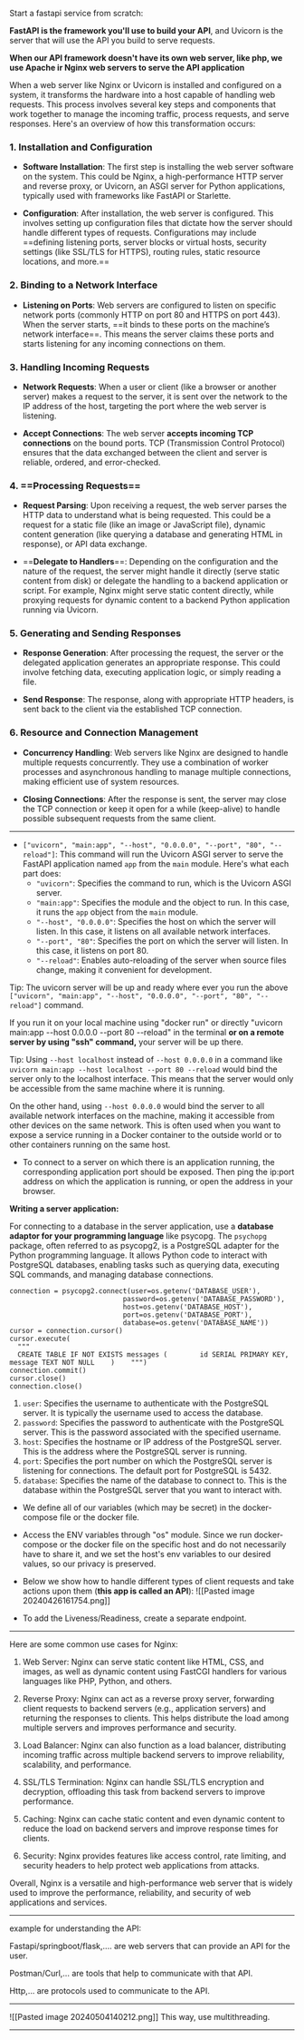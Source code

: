 Start a fastapi service from scratch:

**FastAPI is the framework you'll use to build your API**, and Uvicorn is the server that will use the API you build to serve requests.

**When our API framework doesn't have its own web server, like php, we use Apache ir Nginx web servers to serve the API application**

When a web server like Nginx or Uvicorn is installed and configured on a system, it transforms the hardware into a host capable of handling web requests. This process involves several key steps and components that work together to manage the incoming traffic, process requests, and serve responses. Here's an overview of how this transformation occurs:

### 1. **Installation and Configuration**

- **Software Installation**: The first step is installing the web server software on the system. This could be Nginx, a high-performance HTTP server and reverse proxy, or Uvicorn, an ASGI server for Python applications, typically used with frameworks like FastAPI or Starlette.
    
- **Configuration**: After installation, the web server is configured. This involves setting up configuration files that dictate how the server should handle different types of requests. Configurations may include ==defining listening ports, server blocks or virtual hosts, security settings (like SSL/TLS for HTTPS), routing rules, static resource locations, and more.==

### 2. **Binding to a Network Interface**

- **Listening on Ports**: Web servers are configured to listen on specific network ports (commonly HTTP on port 80 and HTTPS on port 443). When the server starts, ==it binds to these ports on the machine’s network interface==. This means the server claims these ports and starts listening for any incoming connections on them.

### 3. **Handling Incoming Requests**

- **Network Requests**: When a user or client (like a browser or another server) makes a request to the server, it is sent over the network to the IP address of the host, targeting the port where the web server is listening.
    
- **Accept Connections**: The web server **accepts incoming TCP connections** on the bound ports. TCP (Transmission Control Protocol) ensures that the data exchanged between the client and server is reliable, ordered, and error-checked.

### 4. ==**Processing Requests**==

- **Request Parsing**: Upon receiving a request, the web server parses the HTTP data to understand what is being requested. This could be a request for a static file (like an image or JavaScript file), dynamic content generation (like querying a database and generating HTML in response), or API data exchange.
    
- ==**Delegate to Handlers**==: Depending on the configuration and the nature of the request, the server might handle it directly (serve static content from disk) or delegate the handling to a backend application or script. For example, Nginx might serve static content directly, while proxying requests for dynamic content to a backend Python application running via Uvicorn.

### 5. **Generating and Sending Responses**

- **Response Generation**: After processing the request, the server or the delegated application generates an appropriate response. This could involve fetching data, executing application logic, or simply reading a file.
    
- **Send Response**: The response, along with appropriate HTTP headers, is sent back to the client via the established TCP connection.

### 6. **Resource and Connection Management**

- **Concurrency Handling**: Web servers like Nginx are designed to handle multiple requests concurrently. They use a combination of worker processes and asynchronous handling to manage multiple connections, making efficient use of system resources.
    
- **Closing Connections**: After the response is sent, the server may close the TCP connection or keep it open for a while (keep-alive) to handle possible subsequent requests from the same client.

-----------------------------------------------------
-  `["uvicorn", "main:app", "--host", "0.0.0.0", "--port", "80", "--reload"]`: This command will run the Uvicorn ASGI server to serve the FastAPI application named `app` from the `main` module. Here's what each part does:
    - `"uvicorn"`: Specifies the command to run, which is the Uvicorn ASGI server.
    - `"main:app"`: Specifies the module and the object to run. In this case, it runs the `app` object from the `main` module.
    - `"--host", "0.0.0.0"`: Specifies the host on which the server will listen. In this case, it listens on all available network interfaces.
    - `"--port", "80"`: Specifies the port on which the server will listen. In this case, it listens on port 80.
    - `"--reload"`: Enables auto-reloading of the server when source files change, making it convenient for development.


Tip: The uvicorn server will be up and ready where ever you run the above `["uvicorn", "main:app", "--host", "0.0.0.0", "--port", "80", "--reload"]` command.

If you run it on your local machine using "docker run" or directly "uvicorn main:app --host 0.0.0.0 --port 80 --reload" in the terminal **or on a remote server by using "ssh" command,** your server will be up there.


Tip: Using `--host localhost` instead of `--host 0.0.0.0` in a command like `uvicorn main:app --host localhost --port 80 --reload` would bind the server only to the localhost interface. This means that the server would only be accessible from the same machine where it is running.

On the other hand, using `--host 0.0.0.0` would bind the server to all available network interfaces on the machine, making it accessible from other devices on the same network. This is often used when you want to expose a service running in a Docker container to the outside world or to other containers running on the same host.


- To connect to a server on which there is an application running, the corresponding application port should be exposed. Then ping the ip:port address on which the application is running, or open the address in your browser.


**Writing a server application:**

For connecting to a database in the server application, use a **database adaptor for your programming language** like psycopg.
The `psychopg` package, often referred to as psycopg2, is a PostgreSQL adapter for the Python programming language. It allows Python code to interact with PostgreSQL databases, enabling tasks such as querying data, executing SQL commands, and managing database connections.
  
  ```pyhton
  connection = psycopg2.connect(user=os.getenv('DATABASE_USER'),  
                              password=os.getenv('DATABASE_PASSWORD'),  
                              host=os.getenv('DATABASE_HOST'),  
                              port=os.getenv('DATABASE_PORT'),  
                              database=os.getenv('DATABASE_NAME'))  
cursor = connection.cursor()  
cursor.execute(  
    """  
    CREATE TABLE IF NOT EXISTS messages (        id SERIAL PRIMARY KEY,        message TEXT NOT NULL    )    """)  
connection.commit()  
cursor.close()  
connection.close()
```

1. `user`: Specifies the username to authenticate with the PostgreSQL server. It is typically the username used to access the database.
2. `password`: Specifies the password to authenticate with the PostgreSQL server. This is the password associated with the specified username.
3. `host`: Specifies the hostname or IP address of the PostgreSQL server. This is the address where the PostgreSQL server is running.
4. `port`: Specifies the port number on which the PostgreSQL server is listening for connections. The default port for PostgreSQL is 5432.
5. `database`: Specifies the name of the database to connect to. This is the database within the PostgreSQL server that you want to interact with.

- We define all of our variables (which may be secret) in the docker-compose file or the docker file. 
- Access the ENV variables through "os" module. Since we run docker-compose or the docker file on the specific host and do not necessarily have to share it, and we set the host's env variables to our desired values, so our privacy is preserved.



- Below we show how to handle different types of client requests and take actions upon them (**this app is called an API**):
  ![[Pasted image 20240426161754.png]]


- To add the Liveness/Readiness, create a separate endpoint.

-------------------------------------------------------

Here are some common use cases for Nginx:

1. Web Server: Nginx can serve static content like HTML, CSS, and images, as well as dynamic content using FastCGI handlers for various languages like PHP, Python, and others.
    
2. Reverse Proxy: Nginx can act as a reverse proxy server, forwarding client requests to backend servers (e.g., application servers) and returning the responses to clients. This helps distribute the load among multiple servers and improves performance and security.
    
3. Load Balancer: Nginx can also function as a load balancer, distributing incoming traffic across multiple backend servers to improve reliability, scalability, and performance.
    
4. SSL/TLS Termination: Nginx can handle SSL/TLS encryption and decryption, offloading this task from backend servers to improve performance.
    
5. Caching: Nginx can cache static content and even dynamic content to reduce the load on backend servers and improve response times for clients.
    
6. Security: Nginx provides features like access control, rate limiting, and security headers to help protect web applications from attacks.
    

Overall, Nginx is a versatile and high-performance web server that is widely used to improve the performance, reliability, and security of web applications and services.

----------------------------------------

example for understanding the API:

Fastapi/springboot/flask,.... are web servers that can provide an API for the user. 

Postman/Curl,... are tools that help to communicate with that API. 

Http,... are protocols used to communicate to the API.

--------------------------------------

![[Pasted image 20240504140212.png]]
This way, use multithreading.

------------------------------
